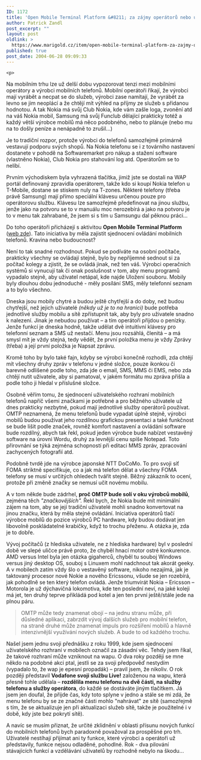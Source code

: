 ```yaml
---
ID: 1172
title: 'Open Mobile Terminal Platform &#8211; za zájmy operátorů nebo uživatelů?'
author: Patrick Zandl
post_excerpt: ""
layout: post
oldlink: >
  https://www.marigold.cz/item/open-mobile-terminal-platform-za-zajmy-operatoru-nebo-uzivatelu
published: true
post_date: 2004-06-28 09:09:33
---
```

	<p>
Na mobilním trhu lze už delší dobu vypozorovat tenzi mezi mobilními operátory a výrobci mobilních telefonů. Mobilní operátoři říkají, že výrobci mají vyrábět a necpat se do služeb, výrobci zase namítají, že vyrábět za levno se jim neoplácí a že chtějí mít výhled na příjmy ze služeb s přidanou hodnotou. A tak Nokia má svůj Club Nokia, kde vám zašle loga, zvonění atd na váš Nokia mobil, Samsung má svůj Funclub dělající prakticky totéž a každý větší výrobce mobilů má něco podobného, nebo to plánuje (nebo mu na to došly peníze a nenápadně to zrušil...)</p>
<p>
Je to tradiční rozpor, protože výrobci do telefonů samozřejmě primárně vestavují podporu svých shopů. Na Nokia telefonu se i z továrního nastavení dostanete v pohodě na Softwaremarket pro nákup a stažení software (vlastněno Nokia), Club Nokia pro stahování log atd. Operátorům se to nelíbí. </p>
<p>
Prvním východiskem byla vyhrazená tlačítka, jimiž jste se dostali na WAP portál definovaný zpravidla operátorem, takže kdo si koupí Nokia telefon u T-Mobile, dostane se stiskem nuly na T-zones. Některé telefony (třeba právě Samsung) mají přímo speciální klávesu určenou pouze pro operátorovu službu. Klávesu lze samozřejmě předefinovat na jinou službu, jenže jako na potvoru se to v manuálu moc nerozebírá a jako na potvoru je to v menu tak zahrabané, že jsem si s tím u Samsungu dal pěknou práci... </p>
<p>
Do toho operátoři přicházejí s aktivitou <strong>Open Mobile Terminal Platform </strong>(<a href="http://www.omtp.org/">web zde</a>). Tato iniciativa by měla zajistit sjednocení ovládání mobilních telefonů. Kravina nebo budoucnost? </p>

<!--more-->	<p>
Není to tak snadné rozhodnout. Pokud se podíváte na osobní počítače, prakticky všechny se ovládají stejně, bylo by nepříjemné sednout si za počítač kolegy a zjistit, že se ovládá jinak, než ten váš. Výrobci operačních systémů si vynucují tak či onak poslušnost v tom, aby menu programů vypadalo stejně, aby uživatel netápal, kde najde Uložení souboru. Mobily byly dlouhou dobu jednoduché - měly posílání SMS, měly telefonní seznam a to bylo všechno. </p>
<p>
Dneska jsou mobily chytré a budou ještě chytřejší a do doby, než budou chytřejší, než jejich uživatelé <em>(někdy už je to na hranici)</em> bude potřeba jednotlivé služby mobilu a sítě zpřístupnit tak, aby byly pro uživatele snadno k nalezení. Jinak je nebudou používat &#8211; a tím operátoři přijdou o penízky. Jenže funkcí je dneska hodně, takže udělat dvě intuitivní klávesy pro telefonní seznam a SMS už nestačí. Menu jsou rozsáhlá, členitá &#8211; a má smysl mít je vždy stejná, tedy vědět, že první položka menu je vždy Zprávy (třeba) a její první položka je Napsat zprávu. </p>
<p>
Kromě toho by bylo také fajn, kdyby se výrobci konečně rozhodli, zda chtějí mít všechny druhy zpráv v telefonu v jedné složce, pouze ikonkou či barevně odlišené podle toho, zda jde o email, SMS, MMS či EMS, nebo zda chtějí nutit uživatele, aby si pamatoval, v jakém formátu mu zpráva přišla a podle toho ji hledal v příslušné složce. </p>
<p>
Osobně věřím tomu, že sjednocení uživatelského rozhraní mobilních telefonů napříč všemi značkami je potřebné a pro běžného uživatele už dnes prakticky nezbytné, pokud mají jednotlivé služby operátorů používat. OMTP neznamená, že menu telefonů bude vypadat úplně stejně, výrobci mobilů budou používat jeho rozdílnou grafickou presentaci a také funkčnost se bude lišit podle značek, rovněž komfort nastavení a ovládání software bude rozdílný, abych tak řekl, pokud jeden výrobce bude nabízet vestavěný software na úrovni Wordu, druhý za levnější cenu spíše Notepad. Toto přirovnání se týká zejména schopností při editaci MMS zpráv, zpracování zachycených fotografií atd. </p>
<p>
Podobně tvrdě jde na výrobce japonské NTT DoCoMo. To pro svoji síť FOMA striktně specifikuje, co a jak má telefon dělat a všechny FOMA telefony se musí v určitých ohledech tvářit stejně. Běžný zákazník to ocení, protože při změně značky se nemusí učit novému mobilu. </p>
<p>
A v tom někde bude zádrhel, <strong>proč OMTP bude solí v oku výrobců mobilů</strong>, zejména těch <em>&quot;značkovějších&quot;.</em> Řekl bych, že Nokia bude mít minimální zájem na tom, aby se její tradiční uživatelé mohli snadno konvertovat na jinou značku, která by měla stejné ovládání. Iniciativa operátorů tlačí výrobce mobilů do pozice výrobců PC hardware, kdy budou dodávat jen libovolně poskládatelné krabičky, když to trochu přeženu. A otázka je, zda je to dobře. </p>
<p>
Vývoj počítačů (z hlediska uživatele, ne z hlediska hardware) byl v poslední době ve slepé uličce právě proto, že chyběl hnací motor ostré konkurence. AMD versus Intel byla jen otázka gigaherců, chyběl tu souboj Windows versus jiný desktop OS, souboj s Linuxem mohl nadchnout tak akorát geeky. A v mobilech zatím vždy šlo o vestavěný software, nikoho nezajímá, jak je taktovaný procesor nové Nokie a nového Ericssonu, všude se jen rozebírá, jak pohodlně se ten který telefon ovládá. Jenže triumvirát Nokia &#8211; Ericsson &#8211; Motorola je už dýchavičná lokomotiva, kde ten poslední neví, na jaké koleji má jet, ten druhý teprve přikládá pod kotel a jen ten první ještě/stále jede na plnou páru. </p>

<blockquote dir="ltr" style="MARGIN-RIGHT: 0px"><p>
OMTP může tedy znamenat obojí &#8211; na jednu stranu může, při důsledné aplikaci, zabrzdit vývoj dalších služeb pro mobilní telefon, na straně druhé může znamenat impuls pro rozšíření mobilů a hlavně intenzivnější využívání nových služeb. A bude to od každého trochu. </p>
</blockquote>
<p>
Našel jsem jednu svoji přednášku z roku 1999, kde jsem sjednocení uživatelského rozhraní v mobilech označil za zásadní věc. Tehdy jsem říkal, že takové rozhraní může vzniknout na wapu. O dva roky později se mne někdo na podobné akci ptal, jestli se za svoji předpověď nestydím (vypadalo to, že wap je epesní propadák) &#8211; pravil jsem, že nikoliv. O rok později představil <strong>Vodafone svoji službu Live!</strong> založenou na wapu, která přesně tohle udělala &#8211; <strong>rozdělila menu telefonu na dvě části, na služby telefonu a služby operátora</strong>, do každé se dostáváte jiným tlačítkem. Já jsem jen doufal, že přijde čas, kdy toto splyne v jedno a stále se mi zdá, že menu telefonu by se ze značné části mohlo &quot;nahrávat&quot; ze sítě (samozřejmě s tím, že se aktualizuje jen při aktualizaci služeb sítě, takže je použitelné i v době, kdy jste bez pokrytí sítě).</p>
<p>
A navíc se musím přiznat, že určité zklidnění v oblasti přísunu nových funkcí do mobilních telefonů bych paradoxně považoval za prospěšné pro trh. Uživatelé nestíhají přijímat ani ty funkce, které výrobci a operátoři už představily, funkce nejsou odladěné, pohodlné. Rok - dva pilování stávajících funkcí a vzdělávání uživatelů by rozhodně nebylo na škodu... </p>
